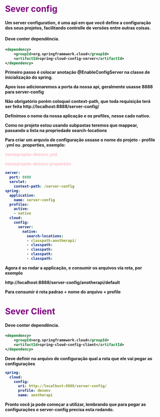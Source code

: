 <h1><span style="color:Purple">Sever config</span></h1>

<h4>Um server configuration, é uma api em que você define a configuração dos seus projetos, facilitando controlle de versões entre outras coisas.<h4>

<h4>Deve conter dependência.<h4>

```xml
<dependency>
	<groupId>org.springframework.cloud</groupId>
	<artifactId>spring-cloud-config-server</artifactId>
</dependency>
```

Primeiro passo é colocar anotação @EnableConfigServer na classe de inicialização do spring.

Apos isso adicionaremos a porta da nossa api, geralmente usasse 8888 para server-config

Não obrigatório porém coloquei context-path, que toda requisição terá ser feita http://localhost:8888/server-config/

Definimos o nome da nossa aplicação e os profiles, nesse cado nativo.

Como no projeto estou usando subpastas teremos que mappear, passando a lista na propriedade search-locations

Para criar um arquvio de configuração ussase o nome do projeto - profile .yml ou .properties, exemplo:

<span style="color:pink">nomeprojeto-desenv.yml</span>

<span style="color:pink">nomeprojeto-desenv.properties</span>

```yml
server: 
  port: 8888
  servlet:
    context-path: /server-config
spring:
  application:
    name: server-config
  profiles:
    active:
    - native
  cloud:
    config:
      server:
        native:
          search-locations:
          - classpath:anotherapi/
          - classpath:
          - classpath:
          - classpath:
          - classpath:
```

Agora é so rodar a applicação, e consumir os arquivos via rota, por exemplo


http://localhost:8888/server-config/anotherapi/default

Para consumir é rota padrao + nome do arquivo + profile


<h1><span style="color:Purple">Sever Client</span></h1>

<h4>Deve conter dependência.<h4>

```xml
<dependency>
	<groupId>org.springframework.cloud</groupId>
	<artifactId>spring-cloud-config-client</artifactId>
</dependency>
```

Deve definir no arquivo de configuração qual a rota que ele vai pegar as configurações

```yml
spring:
  cloud:
    config:
      uri: http://localhost:8888/server-config/
      profile: desenv
      name: anotherapi
```

Pronto você ja pode começar a utilizar, lembrando que para pegar as configurações o server-config precisa esta rodando.







